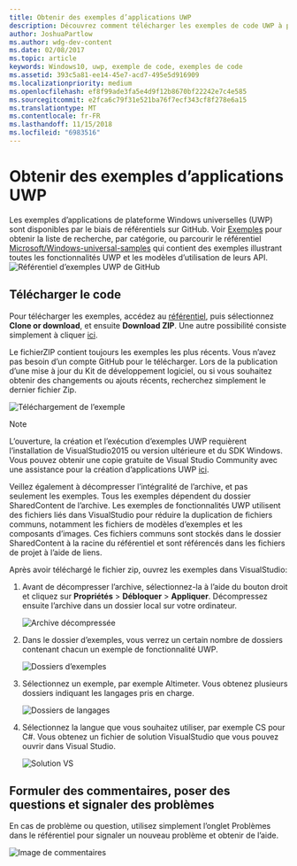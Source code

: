 ```yaml
---
title: Obtenir des exemples d’applications UWP
description: Découvrez comment télécharger les exemples de code UWP à partir de GitHub
author: JoshuaPartlow
ms.author: wdg-dev-content
ms.date: 02/08/2017
ms.topic: article
keywords: Windows10, uwp, exemple de code, exemples de code
ms.assetid: 393c5a81-ee14-45e7-acd7-495e5d916909
ms.localizationpriority: medium
ms.openlocfilehash: ef8f99ade3fa5e4d9f12b8670bf22242e7c4e585
ms.sourcegitcommit: e2fca6c79f31e521ba76f7ecf343cf8f278e6a15
ms.translationtype: MT
ms.contentlocale: fr-FR
ms.lasthandoff: 11/15/2018
ms.locfileid: "6983516"
---
```

# <a name="get-uwp-app-samples"></a>Obtenir des exemples d’applications UWP

Les exemples d’applications de plateforme Windows universelles (UWP) sont disponibles par le biais de référentiels sur GitHub. Voir [Exemples](https://developer.microsoft.com/windows/samples "Exemples Centre de développement") pour obtenir la liste de recherche, par catégorie, ou parcourir le référentiel [Microsoft/Windows-universal-samples](https://github.com/Microsoft/Windows-universal-samples "Référentiel GitHub d’exemples d’application de plateforme Windows universelle") qui contient des exemples illustrant toutes les fonctionnalités UWP et les modèles d’utilisation de leurs API.  
![Référentiel d’exemples UWP de GitHub](images/GitHubUWPSamplesPage.png)

## <a name="download-the-code"></a>Télécharger le code

Pour télécharger les exemples, accédez au [référentiel](https://github.com/Microsoft/Windows-universal-samples "Référentiel GitHub d’exemples d’application de plateforme Windows universelle"), puis sélectionnez **Clone or download**, et ensuite **Download ZIP**. Une autre possibilité consiste simplement à cliquer [ici](https://github.com/Microsoft/Windows-universal-samples/archive/master.zip "Téléchargement de fichierZIP d’exemples d’application de plateforme Windows universelle").

Le fichierZIP contient toujours les exemples les plus récents. Vous n’avez pas besoin d’un compte GitHub pour le télécharger. Lors de la publication d’une mise à jour du Kit de développement logiciel, ou si vous souhaitez obtenir des changements ou ajouts récents, recherchez simplement le dernier fichier Zip.

![Téléchargement de l’exemple](images/SamplesDownloadButton.png)


> [!NOTE]
> L’ouverture, la création et l’exécution d’exemples UWP requièrent l’installation de VisualStudio2015 ou version ultérieure et du SDK Windows. Vous pouvez obtenir une copie gratuite de Visual Studio Community avec une assistance pour la création d’applications UWP [ici](http://go.microsoft.com/fwlink/p/?LinkID=280676 "Téléchargements des outils de développement Windows").  
>
> Veillez également à décompresser l’intégralité de l’archive, et pas seulement les exemples. Tous les exemples dépendent du dossier SharedContent de l’archive. Les exemples de fonctionnalités UWP utilisent des fichiers liés dans VisualStudio pour réduire la duplication de fichiers communs, notamment les fichiers de modèles d’exemples et les composants d’images. Ces fichiers communs sont stockés dans le dossier SharedContent à la racine du référentiel et sont référencés dans les fichiers de projet à l’aide de liens.

Après avoir téléchargé le fichier zip, ouvrez les exemples dans VisualStudio:

1.  Avant de décompresser l’archive, sélectionnez-la à l’aide du bouton droit et cliquez sur **Propriétés** > **Débloquer** > **Appliquer**. Décompressez ensuite l’archive dans un dossier local sur votre ordinateur.

    ![Archive décompressée](images/SamplesUnzip1.png)
2.  Dans le dossier d’exemples, vous verrez un certain nombre de dossiers contenant chacun un exemple de fonctionnalité UWP.

    ![Dossiers d’exemples](images/SamplesUnzip2.png)

3.  Sélectionnez un exemple, par exemple Altimeter. Vous obtenez plusieurs dossiers indiquant les langages pris en charge.

    ![Dossiers de langages](images/SamplesUnzip3.png)

4.  Sélectionnez la langue que vous souhaitez utiliser, par exemple CS pour C\#. Vous obtenez un fichier de solution VisualStudio que vous pouvez ouvrir dans Visual Studio.

    ![Solution VS](images/SamplesUnzip4.png)

## <a name="give-feedback-ask-questions-and-report-issues"></a>Formuler des commentaires, poser des questions et signaler des problèmes

En cas de problème ou question, utilisez simplement l’onglet Problèmes dans le référentiel pour signaler un nouveau problème et obtenir de l’aide.

![Image de commentaires](images/GitHubUWPSamplesFeedback.png)
